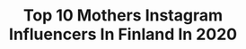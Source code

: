 ---
title: Top 10 Mothers Instagram Influencers In Finland In 2020
description: >-
  Find top mothers Instagram influencers in Finland in 2020. Most popular hashtags: #instablogitfinland #instablogit #ministylefinland #nature.
platform: Instagram
profiles:
  - username: "jerrykoivisto"
    fullname: >-
      Jerry Koivisto
    location: "Finland"
    followers: 11092
    engagement: 1437
    commentsToLikes: 0.016328
    id: ck6ufyxo9zy800j71pz5c4yh3
    verified: false
    hashtags: "#onnionilluusio, #pink, #tb, #diesel"
  - username: "mia_and_nuka"
    fullname: >-
      Mia 💚 Outdoorlife Art 💚
    location: "Finland"
    followers: 5966
    engagement: 1800
    commentsToLikes: 0.092726
    id: ck13aoavqrdbf0i19g6xfjccb
    verified: false
    hashtags: "#sarpaneva, #blissfulphotoart, #merenkurkku, #bythesea"
  - username: "vilmabergenheim"
    fullname: >-
      Vilma Bergenheim
    location: "Finland"
    followers: 7743
    engagement: 577
    commentsToLikes: 0.060724
    id: ck15rhcxs7xtu0i1950h06xcx
    verified: false
    hashtags: "#lovemylumene, #womensday, #terveethiukset, #earthhour"
  - username: "miiakanerva"
    fullname: >-
      Miia Kanerva
    location: "Finland"
    followers: 2340
    engagement: 1338
    commentsToLikes: 0.169134
    id: ck6uhi7hx99g90j71drienfmg
    verified: false
    hashtags: "#radugagrez, #skandihome, #polvisukat, #kidsroominspo"
  - username: "sarimaaria"
    fullname: >-
      Sari Maria
    location: "Finland"
    followers: 5647
    engagement: 680
    commentsToLikes: 0.133629
    id: ck5hn4ldpn7050i1108wykcz7
    verified: false
    hashtags: "#coffeetable, #stringhylla, #instablogitfinland, #tabledecor"
  - username: "ainokaisasaarinen"
    fullname: >-
      Aino-Kaisa Saarinen
    location: "Finland"
    followers: 9953
    engagement: 1298
    commentsToLikes: 0.005316
    id: ck5zvzz5i57td0i14jrh78xn2
    verified: false
    hashtags: "#puhtaastiparas, #salppurinkisat, #stokkebabycarrier, #dobbiaco"
  - username: "libesona"
    fullname: >-
      Lizbeth Santos
    location: "Finland"
    followers: 260901
    engagement: 190
    commentsToLikes: 0.026192
    id: ck5cj8idku7dz0i11hzhxpujo
    verified: false
    hashtags: "#isle, #championsbreakfast, #amorenlostiemposdelcorona, #dominicanrepublic"
  - username: "kauppiaanrouva"
    fullname: >-
      Michele Murphy-Kaulanen
    location: "Finland"
    followers: 32769
    engagement: 948
    commentsToLikes: 0.020706
    id: ck0vvpc4jq5ic0i197x6c3wn9
    verified: false
    hashtags: "#bestlittlebrother, #belvita, #lapland, #iskelm"
  - username: "strictlystyle"
    fullname: >-
      Hanna Väyrynen
    location: "Finland"
    followers: 28673
    engagement: 495
    commentsToLikes: 0.032439
    id: ck5pz9rwnzwuk0i111xq7rcva
    verified: false
    hashtags: "#coronavirus, #icecream, #renergie, #challenge"
  - username: "dragini"
    fullname: >-
      ℍ𝕒𝕟𝕟𝕒 ℙ𝕒𝕦𝕝𝕚𝕚𝕟𝕒
    location: "Finland"
    followers: 2145
    engagement: 1683
    commentsToLikes: 0.381468
    id: ck6uhi8fu99mx0j71irg1g5uk
    verified: false
    hashtags: "#gugguucommunity, #toddler, #kalevalakoru, #naisen"
---